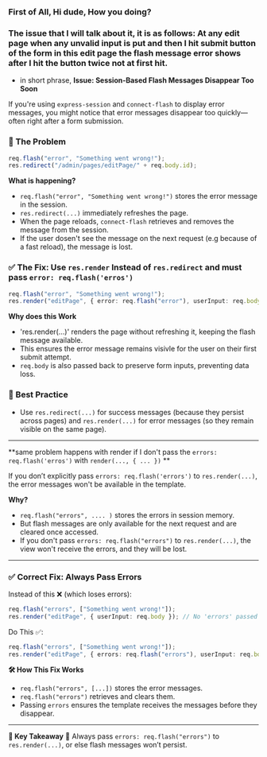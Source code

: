 ### First of All, Hi dude, How you doing?

### The issue that I will talk about it, it is as follows: At any edit page when any unvalid input is put and then I hit submit button of the form in this edit page the flash message error shows after I hit the button twice not at first hit. 

- in short phrase, **Issue: Session-Based Flash Messages Disappear Too Soon**

If you're using `express-session` and `connect-flash` to display error messages, you might notice that error messages disappear too quickly—often right after a form submission.

### 🔴 The Problem

```ts
req.flash("error", "Something went wrong!");
res.redirect("/admin/pages/editPage/" + req.body.id);
```

**What is happening?**
- `req.flash("error", "Something went wrong!")` stores the error message in the session.
- `res.redirect(...)` immediately refreshes the page.
- When the page reloads, `connect-flash` retrieves and removes the message from the session.
- If the user dosen't see the message on the next request (e.g because of a fast reload), the message is lost.


### ✅ The Fix: Use `res.render` Instead of `res.redirect` and must pass `error: req.flash('erros')` 

```ts
req.flash("error", "Something went wrong!");
res.render("editPage", { error: req.flash("error"), userInput: req.body });
```

**Why does this Work**
- 'res.render(...)' renders the page without refreshing it, keeping the flash message available.
- This ensures the error message remains visivle for the user on their first submit attempt.
- `req.body` is also passed back to preserve form inputs, preventing data loss.

### 🚀 Best Practice
- Use `res.redirect(...)` for success messages (because they persist across pages) and `res.render(...)` for error messages (so they remain visible on the same page).

---

**same problem happens with render if I don't pass the `errors: req.flash('erros')` with `render(..., { ... })` **

If you don’t explicitly pass `errors: req.flash('errors')` to `res.render(...)`, the error messages won't be available in the template.

**Why?**

- `req.flash("errors", .... )` stores the errors in session memory.
- But flash messages are only available for the next request and are cleared once accessed.
- If you don't pass `errors: req.flash("errors")` to `res.render(...)`, the view won't receive the errors, and they will be lost.

---

### ✅ Correct Fix: Always Pass Errors

Instead of this ❌ (which loses errors):
```ts
req.flash("errors", ["Something went wrong!"]);
res.render("editPage", { userInput: req.body }); // No 'errors' passed
```

Do This ✅:
``` ts
req.flash("errors", ["Something went wrong!"]);
res.render("editPage", { errors: req.flash("errors"), userInput: req.body });
```

**🛠 How This Fix Works**
- `req.flash("errors", [...])` stores the error messages.
- `req.flash("errors")` retrieves and clears them.
- Passing `errors` ensures the template receives the messages before they disappear.
 
 ---

**🚀 Key Takeaway**
🔹 Always pass `errors: req.flash("errors")` to `res.render(...)`, or else flash messages won’t persist.